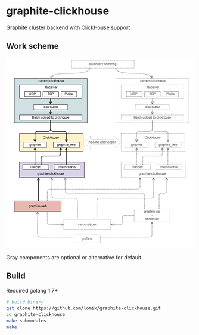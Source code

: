 # graphite-clickhouse
Graphite cluster backend with ClickHouse support

## Work scheme
![stack.png](doc/stack.png)

Gray components are optional or alternative for default

## Build
Required golang 1.7+
```sh
# build binary
git clone https://github.com/lomik/graphite-clickhouse.git
cd graphite-clickhouse
make submodules
make
```
